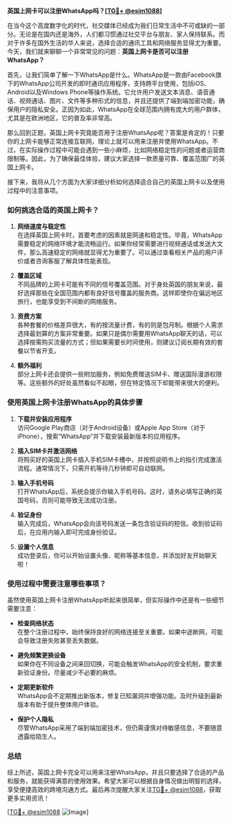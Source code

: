 **英国上网卡可以注册WhatsApp吗？[[TG💪+ @esim1088](https://t.me/s/esim1088)]**

在当今这个高度数字化的时代，社交媒体已经成为我们日常生活中不可或缺的一部分。无论是在国内还是海外，人们都习惯通过社交平台与朋友、家人保持联系。而对于许多在国外生活的华人来说，选择合适的通讯工具和网络服务显得尤为重要。今天，我们就来聊聊一个非常常见的问题：**英国上网卡是否可以注册WhatsApp？**

首先，让我们简单了解一下WhatsApp是什么。WhatsApp是一款由Facebook旗下的WhatsApp公司开发的即时通讯应用程序，支持跨平台使用，包括iOS、Android以及Windows Phone等操作系统。它允许用户发送文本消息、语音通话、视频通话、图片、文件等多种形式的信息，并且还提供了端到端加密功能，确保用户的隐私安全。正因为如此，WhatsApp在全球范围内拥有庞大的用户群体，尤其是在欧洲地区，它的普及率非常高。

那么回到正题，英国上网卡究竟能否用于注册WhatsApp呢？答案是肯定的！只要你的上网卡能够正常连接互联网，理论上就可以用来注册并使用WhatsApp。不过，在实际操作过程中可能会遇到一些小麻烦，比如网络稳定性的问题或者运营商限制等。因此，为了确保最佳体验，建议大家选择一款质量可靠、覆盖范围广的英国上网卡。

接下来，我将从几个方面为大家详细分析如何选择适合自己的英国上网卡以及使用过程中的注意事项。

### 如何挑选合适的英国上网卡？

1. **网络速度与稳定性**  
   在选择英国上网卡时，首要考虑的因素就是网速和稳定性。毕竟，WhatsApp需要稳定的网络环境才能流畅运行。如果你经常需要进行视频通话或发送大文件，那么高速稳定的网络就显得尤为重要了。可以通过查看相关产品的用户评价或者咨询客服了解具体性能表现。

2. **覆盖区域**  
   不同品牌的上网卡可能有不同的信号覆盖范围。对于身处英国的朋友来说，最好选择那些在全国范围内都有良好信号覆盖的服务商。这样即使你在偏远地区旅行，也能享受到不间断的网络服务。

3. **资费方案**  
   各种套餐的价格差异很大，有的按流量计费，有的则是包月制。根据个人需求选择最划算的方案非常重要。如果只是偶尔需要用WhatsApp聊天的话，可以选择按需购买流量的方式；但如果需要长时间使用，则建议订阅长期有效的套餐以节省开支。

4. **额外福利**  
   部分上网卡还会提供一些附加服务，例如免费赠送SIM卡、赠送国际漫游权限等。这些额外的好处虽然看似不起眼，但在特定情况下却能带来很大的便利。

### 使用英国上网卡注册WhatsApp的具体步骤

1. **下载并安装应用程序**  
   访问Google Play商店（对于Android设备）或Apple App Store（对于iPhone），搜索“WhatsApp”并下载安装最新版本的应用程序。

2. **插入SIM卡并激活网络**  
   将购买好的英国上网卡插入手机SIM卡槽中，并按照说明书上的指引完成激活流程。通常情况下，只需开机等待几秒钟即可自动联网。

3. **输入手机号码**  
   打开WhatsApp后，系统会提示你输入手机号码。这时，请务必填写正确的英国号码，否则可能导致无法成功注册。

4. **验证身份**  
   输入完成后，WhatsApp会向该号码发送一条包含验证码的短信。收到验证码后，在应用内输入即可完成身份验证。

5. **设置个人信息**  
   成功登录后，你可以开始设置头像、昵称等基本信息，并添加好友开始聊天啦！

### 使用过程中需要注意哪些事项？

虽然使用英国上网卡注册WhatsApp听起来很简单，但实际操作中还是有一些细节需要注意：

- **检查网络状态**  
  在整个注册过程中，始终保持良好的网络连接至关重要。如果中途断网，可能会导致注册失败甚至丢失数据。

- **避免频繁更换设备**  
  如果你在不同设备之间来回切换，可能会触发WhatsApp的安全机制，要求重新验证身份。尽量减少不必要的麻烦。

- **定期更新软件**  
  WhatsApp会不定期推出新版本，修复已知漏洞并增强功能。及时升级到最新版本有助于提升整体用户体验。

- **保护个人隐私**  
  尽管WhatsApp采用了端到端加密技术，但仍需谨慎对待敏感信息，不要随意透露给陌生人。

### 总结

综上所述，英国上网卡完全可以用来注册WhatsApp，并且只要选择了合适的产品和服务，就能获得满意的使用效果。希望大家可以根据自身情况做出明智的选择，享受便捷高效的跨境沟通方式。最后再次提醒大家关注[TG💪+ @esim1088](https://t.me/s/esim1088)，获取更多实用资讯！

[[TG💪+ @esim1088](https://t.me/s/esim1088) ![Image](https://i.postimg.cc/4NQfJmqS/Snipaste-2025-05-13-00-14-12.png)]